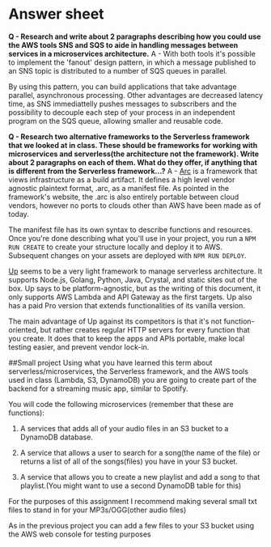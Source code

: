 Answer sheet
=============

**Q - Research and write about 2 paragraphs describing how you could use the AWS tools SNS and SQS to aide in handling messages between services in a microservices architecture.**
A - With both tools it's possible to implement the 'fanout' design pattern, in which a message published to an SNS topic is distributed to a number of SQS queues in parallel.

By using this pattern, you can build applications that take advantage parallel, asynchronous processing. Other advantages are  decreased latency time, as SNS immediattelly pushes messages to subscribers and the possibility to decouple each step of your process in an independent program on the SQS queue, allowing smaller and reusable code.

**Q - Research two alternative frameworks to the Serverless framework that we looked at in class. These should be frameworks for working with microservices and serverless(the architecture not the framework). Write about 2 paragraphs on each of them. What do they offer, if anything that is different from the Serverless framework...?**
A - [Arc](https://arc.codes/) is a framework that views infrastructure as a build artifact. It defines a high level vendor agnostic plaintext format, .arc, as a manifest file. As pointed in the framework's website, the .arc is also entirely portable between cloud vendors, however no ports to clouds other than AWS have been made as of today.

The manifest file has its own syntax to describe functions and resources. Once you're done describing what you'll use in your project, you run a ```NPM RUN CREATE``` to create your structure locally and deploy it to AWS. Subsequent changes on your assets are deployed with ```NPM RUN DEPLOY```.

[Up](https://up.docs.apex.sh/) seems to be a very light framework to manage serverless architecture. It supports Node.js, Golang, Python, Java, Crystal, and static sites out of the box. Up says to be platform-agnostic, but as the writing of this document, it only supports AWS Lambda and API Gateway as the first targets. Up also has a paid Pro version that extends functionalities of its vanilla version. 

The main advantage of Up against its competitors is that it's not function-oriented, but rather creates regular HTTP servers for every function that you create. It does that to keep the apps and APIs portable, make local testing easier, and prevent vendor lock-in.

##Small project
Using what you have learned this term about serverless/microservices, the Serverless framework, and the AWS tools used in class (Lambda, S3, DynamoDB) you are going to create part of the backend for a streaming music app, similar to Spotify.

You will code the following microservices (remember that these are functions):

1. A services that adds all of your audio files in an S3 bucket to a DynamoDB database.

2. A service that allows a user to search for a song(the name of the file) or returns a list of all of the songs(files) you have in your S3 bucket.

3. A service that allows you to create a new playlist and add a song to that playlist.(You might want to use a second DynamoDB table for this)

For the purposes of this assignment I recommend making several small txt files to stand in for your MP3s/OGG(other audio files)

As in the previous project you can add a few files to your S3 bucket using the AWS web console for testing purposes